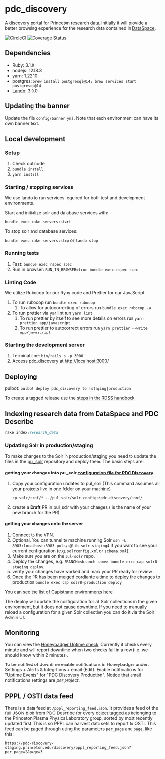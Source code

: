 # pdc_discovery

A discovery portal for Princeton research data. Initially it will provide a better browsing experience for the research data contained in [DataSpace](https://dataspace.princeton.edu).

[![CircleCI](https://circleci.com/gh/pulibrary/pdc_discovery.svg?style=svg)](https://circleci.com/gh/pulibrary/pdc_discovery)
[![Coverage Status](https://coveralls.io/repos/github/pulibrary/pdc_discovery/badge.svg?branch=main)](https://coveralls.io/github/pulibrary/pdc_discovery?branch=main)


## Dependencies
* Ruby: 3.1.0
* nodejs: 12.18.3
* yarn: 1.22.10
* postgres: `brew install postgresql@14; brew services start postgresql@14`
* [Lando](https://github.com/lando/lando/releases): 3.0.0

## Updating the banner

Update the file `config/banner.yml`. Note that each environment can have its own banner text.

## Local development

### Setup
1. Check out code
2. `bundle install`
3. `yarn install`

### Starting / stopping services
We use lando to run services required for both test and development environments.

Start and initialize solr and database services with:

`bundle exec rake servers:start`

To stop solr and database services:

`bundle exec rake servers:stop` or `lando stop`

### Running tests
1. Fast: `bundle exec rspec spec`
2. Run in browser: `RUN_IN_BROWSER=true bundle exec rspec spec`

### Linting Code
We utilize Rubocop for our Ryby code and Prettier for our JavaScript
1. To run rubocop run `bundle exec rubocop`
   1. To allow for autocorrecting of errors run `bundle exec rubocop -a`
1. To run prettier via yar lint run `yarn lint`
   1. To run prettier by itself to see more details on errors run `yarn prettier app/javascript`
   1. To run prettier to autocorrect errors run `yarn prettier --write app/javascript`

### Starting the development server

1. Terminal one: `bin/rails s -p 3000`
3. Access pdc_discovery at [http://localhost:3000/](http://localhost:3000/)

## Deploying
pulbot: `pulbot deploy pdc_discovery to [staging|production]`

To create a tagged release use the [steps in the RDSS handbook](https://github.com/pulibrary/rdss-handbook/blob/main/release_process.md)

## Indexing research data from DataSpace and PDC Describe

```ruby
rake index:research_data
```

### Updating Solr in production/staging
To make changes to the Solr in production/staging you need to update the files in the [pul_solr](https://github.com/pulibrary/pul_solr) repository and deploy them. The basic steps are:

#### getting your changes into pul_solr [configuration file for PDC Discovery](https://github.com/pulibrary/pul_solr/tree/main/solr_configs/pdc-discovery)
1. Copy your configuration updates to pul_solr (This command assumes all your projects live in one folder on your machine)
   ```
   cp solr/conf/* ../pul_solr/solr_configs/pdc-discovery/conf/
   ```
1. create a **Draft** PR in pul_solr with your changes (<branch-name> is the name of your new branch for the PR)


#### getting your changes onto the server
1. Connect to the VPN.
1. Optional. You can tunnel to machine running Solr `ssh -L 8983:localhost:8983 pulsys@lib-solr-staging4` if you want to see your current configuration (e.g. `solrconfig.xml` or `schema.xml`).
1. Make sure you are on the `pul-solr` repo.
1. Deploy the changes, e.g. `BRANCH=<branch-name> bundle exec cap solr8-staging deploy`.
1. verify your changes have worked and mark your PR ready for review
1. Once the PR has been merged cordiante a time to deploy the changes to production `bundle exec cap solr8-production deploy`


You can see the list of Capistrano environments [here](https://github.com/pulibrary/pul_solr/tree/main/config/deploy)

The deploy will update the configuration for all Solr collections in the given environment, but it does not cause downtime. If you need to manually reload a configuration for a given Solr collection you can do it via the Solr Admin UI.

## Monitoring
You can view the [Honeybadger Uptime check](https://app.honeybadger.io/projects/95072/sites/d932489f-8a8c-4058-964b-df268f589f5a). Currently it checks every minute and will report downtime when two checks fail in a row (i.e. we should know within 2 minutes).

To be notified of downtime enable notifications in Honeybadger under: Settings + Alerts & Integrtions + email (Edit). Enable notifications for "Uptime Events" for "PDC Discovery Production". Notice that email notifications settings are *per project*.

## PPPL / OSTI data feed
There is a data feed at `/pppl_reporting_feed.json`.
It provides a feed of the full JSON blob from PDC Describe for every object tagged as belonging to the Princeton Plasma Physics Laboratory group, sorted by most recently updated first. This is so PPPL can harvest data sets to report to OSTI.
This feed can be paged through using the parameters `per_page` and `page`, like this:

```
https://pdc-discovery-staging.princeton.edu/discovery/pppl_reporting_feed.json?per_page=2&page=3
```
